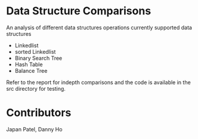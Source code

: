# Data Structure Comparisons

An analysis of different data structures operations
currently supported data structures
- Linkedlist
- sorted Linkedlist
- Binary Search Tree
- Hash Table
- Balance Tree

Refer to the report for indepth comparisons and the code is available in the src directory for testing.


# Contributors
Japan Patel,
Danny Ho

